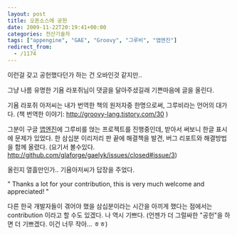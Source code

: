 ```yaml
---
layout: post
title: 오픈소스에 공헌
date: 2009-11-22T20:19:41+00:00
categories: 전산기술자
tags: ["appengine", "GAE", "Groovy", "그루비", "앱엔진"]
redirect_from:
  - /1174
---
```




이런걸 갖고 공헌했다던가 하는 건 오바인것 같지만..

그냥 나름 유명한 기욤 라포쥐님이 댓글을 달아주셨길래 기쁜마음에 글을 올린다.

기욤 라포쥐 아저씨는 내가 번역한 책의 원저자중 한명으로써, 그루비라는 언어의 대가다. (책 번역한 이야기: <a href="http://groovy-lang.tistory.com/30" target="_blank" >http://groovy-lang.tistory.com/30</a> )

그분이 구글 <a title="[http://appengine.google.com/]로 이동합니다." target="_blank" href="http://appengine.google.com/">앱엔진</a>에 그루비를 얹는 프로젝트를 진행중인데, 받아서 써보니 한글 표시에 문제가 있었다. 한 삼십분 이리저리 판 끝에 해결책을 발견, 버그 리포트와 해결방법을 함께 올렸다. (요기서 볼수있다. <a title="[http://github.com/glaforge/gaelyk/issues/closed#issue/3]로 이동합니다." target="_blank" href="http://github.com/glaforge/gaelyk/issues/closed#issue/3">http://github.com/glaforge/gaelyk/issues/closed#issue/3</a>)

올린지 열흘만인가.. 기욤아저씨가 답장을 주었다.

" Thanks a lot for your contribution, this is very much welcome and appreciated! "

다른 한국 개발자들이 겪어야 했을 삼십분이라는 시간을 아끼게 했다는 점에서는 contribution 이라고 할 수도 있겠다. 나 역시 기쁘다. (언젠가 더 그럴싸한 "공헌"을 하면 더 기쁘겠다. 이건 너무 작아... ㅎㅎ)


